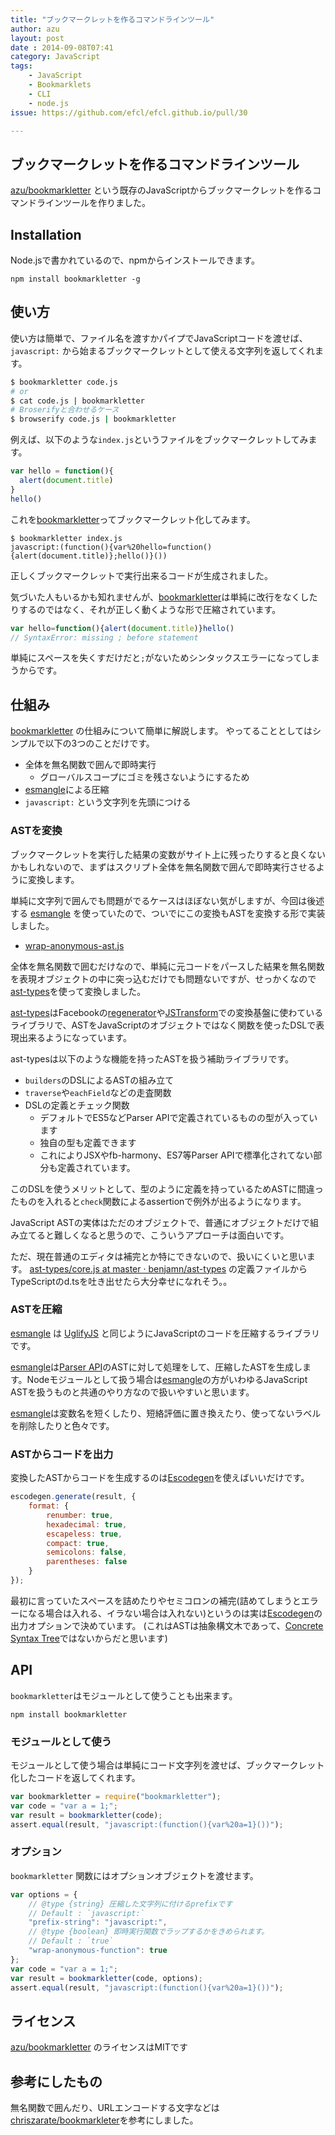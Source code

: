 ```yaml
---
title: "ブックマークレットを作るコマンドラインツール"
author: azu
layout: post
date : 2014-09-08T07:41
category: JavaScript
tags:
    - JavaScript
    - Bookmarklets
    - CLI
    - node.js
issue: https://github.com/efcl/efcl.github.io/pull/30

---
```


## ブックマークレットを作るコマンドラインツール

[azu/bookmarkletter](https://github.com/azu/bookmarkletter "azu/bookmarkletter") という既存のJavaScriptからブックマークレットを作るコマンドラインツールを作りました。

## Installation

Node.jsで書かれているので、npmからインストールできます。

```
npm install bookmarkletter -g
```

## 使い方

使い方は簡単で、ファイル名を渡すかパイプでJavaScriptコードを渡せば、`javascript:` から始まるブックマークレットとして使える文字列を返してくれます。

```sh
$ bookmarkletter code.js
# or
$ cat code.js | bookmarkletter
# Broserifyと合わせるケース
$ browserify code.js | bookmarkletter
```


例えば、以下のような`index.js`というファイルをブックマークレットしてみます。

```js
var hello = function(){
  alert(document.title)
}
hello()
```

これを[bookmarkletter](https://github.com/azu/bookmarkletter "bookmarkletter")ってブックマークレット化してみます。

```
$ bookmarkletter index.js
javascript:(function(){var%20hello=function(){alert(document.title)};hello()}())
```

正しくブックマークレットで実行出来るコードが生成されました。

気づいた人もいるかも知れませんが、[bookmarkletter](https://github.com/azu/bookmarkletter "bookmarkletter")は単純に改行をなくしたりするのではなく、それが正しく動くような形で圧縮されています。

```js
var hello=function(){alert(document.title)}hello()
// SyntaxError: missing ; before statement
```

単純にスペースを失くすだけだと`;`がないためシンタックスエラーになってしまうからです。

## 仕組み

[bookmarkletter](https://github.com/azu/bookmarkletter "bookmarkletter") の仕組みについて簡単に解説します。
やってることとしてはシンプルで以下の3つのことだけです。 

- 全体を無名関数で囲んで即時実行
	- グローバルスコープにゴミを残さないようにするため
-  [esmangle](https://github.com/Constellation/esmangle "esmangle")による圧縮
- `javascript:` という文字列を先頭につける

### ASTを変換

ブックマークレットを実行した結果の変数がサイト上に残ったりすると良くないかもしれないので、まずはスクリプト全体を無名関数で囲んで即時実行させるように変換します。

単純に文字列で囲んでも問題がでるケースはほぼない気がしますが、今回は後述する [esmangle](https://github.com/Constellation/esmangle "esmangle") を使っていたので、ついでにこの変換もASTを変換する形で実装しました。

- [wrap-anonymous-ast.js](https://github.com/azu/bookmarkletter/blob/master/lib/wrap-anonymous-ast.js "wrap-anonymous-ast.js")

全体を無名関数で囲むだけなので、単純に元コードをパースした結果を無名関数を表現オブジェクトの中に突っ込むだけでも問題ないですが、せっかくなので[ast-types](https://github.com/benjamn/ast-types)を使って変換しました。

[ast-types](https://github.com/benjamn/ast-types)はFacebookの[regenerator](http://facebook.github.io/regenerator/ "regenerator")や[JSTransform](https://github.com/facebook/jstransform)での変換基盤に使わているライブラリで、ASTをJavaScriptのオブジェクトではなく関数を使ったDSLで表現出来るようになっています。

ast-typesは以下のような機能を持ったASTを扱う補助ライブラリです。

- `builders`のDSLによるASTの組み立て
- `traverse`や`eachField`などの走査関数
- DSLの定義とチェック関数
	-  デフォルトでES5などParser APIで定義されているものの型が入っています
	- 独自の型も定義できます
	- これによりJSXやfb-harmony、ES7等Parser APIで標準化されてない部分も定義されています。

このDSLを使うメリットとして、型のように定義を持っているためASTに間違ったものを入れると`check`関数によるassertionで例外が出るようになります。

JavaScript ASTの実体はただのオブジェクトで、普通にオブジェクトだけで組み立てると難しくなると思うので、こういうアプローチは面白いです。

ただ、現在普通のエディタは補完とか特にできないので、扱いにくいと思います。
[ast-types/core.js at master · benjamn/ast-types](https://github.com/benjamn/ast-types/blob/master/def/core.js "ast-types/core.js at master · benjamn/ast-types") の定義ファイルからTypeScriptのd.tsを吐き出せたら大分幸せになれそう。。


### ASTを圧縮

[esmangle](https://github.com/Constellation/esmangle "esmangle") は [UglifyJS](https://github.com/mishoo/UglifyJS2 "UglifyJS") と同じようにJavaScriptのコードを圧縮するライブラリです。

[esmangle](https://github.com/Constellation/esmangle "esmangle")は[Parser API](https://developer.mozilla.org/en-US/docs/Mozilla/Projects/SpiderMonkey/Parser_API "Parser API")のASTに対して処理をして、圧縮したASTを生成します。Nodeモジュールとして扱う場合は[esmangle](https://github.com/Constellation/esmangle "esmangle")の方がいわゆるJavaScript ASTを扱うものと共通のやり方なので扱いやすいと思います。

[esmangle](https://github.com/Constellation/esmangle "esmangle")は変数名を短くしたり、短絡評価に置き換えたり、使ってないラベルを削除したりと色々です。

### ASTからコードを出力

変換したASTからコードを生成するのは[Escodegen](https://github.com/Constellation/escodegen "Escodegen")を使えばいいだけです。

```js
escodegen.generate(result, {
    format: {
        renumber: true,
        hexadecimal: true,
        escapeless: true,
        compact: true,
        semicolons: false,
        parentheses: false
    }
});
```

最初に言っていたスペースを詰めたりやセミコロンの補完(詰めてしまうとエラーになる場合は入れる、イラない場合は入れない)というのは実は[Escodegen](https://github.com/Constellation/escodegen "Escodegen")の出力オプションで決めています。
(これはASTは抽象構文木であって、[Concrete Syntax Tree](https://github.com/getify/concrete-syntax-tree "Concrete Syntax Tree")ではないからだと思います)

## API

`bookmarkletter`はモジュールとして使うことも出来ます。

```
npm install bookmarkletter
```

### モジュールとして使う

モジュールとして使う場合は単純にコード文字列を渡せば、ブックマークレット化したコードを返してくれます。

```js
var bookmarkletter = require("bookmarkletter");
var code = "var a = 1;";
var result = bookmarkletter(code);
assert.equal(result, "javascript:(function(){var%20a=1}())");
```

### オプション

`bookmarkletter` 関数にはオプションオブジェクトを渡せます。

```js
var options = {
    // @type {string} 圧縮した文字列に付けるprefixです
    // Default : `javascript:`
    "prefix-string": "javascript:",
    // @type {boolean} 即時実行関数でラップするかをきめられます。
    // Default : `true`
    "wrap-anonymous-function": true
};
var code = "var a = 1;";
var result = bookmarkletter(code, options);
assert.equal(result, "javascript:(function(){var%20a=1}())");
```

## ライセンス

[azu/bookmarkletter](https://github.com/azu/bookmarkletter "azu/bookmarkletter") のライセンスはMITです

## 参考にしたもの

無名関数で囲んだり、URLエンコードする文字などは[chriszarate/bookmarkleter](https://github.com/chriszarate/bookmarkleter "chriszarate/bookmarkleter")を参考にしました。